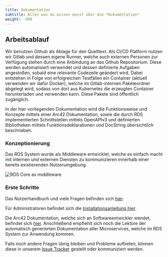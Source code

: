 ```yaml
---
title: Dokumentation
subtitle: Alles was du wissen musst über die *Dokumentation*
weight: -999
---
```


## Arbeitsablauf

Wir benutzen Github als Ablage für den Quelltext. Als CI/CD Platform nutzen wir Gitlab und dessen eigene Runner, welche auch externen Personen zur Verfügung stehen durch eine Anbindung an das Github Repositorium.
Diese werden automatisiert verwendet und dessen definierte Aufgaben angestoßen, sobald eine relevante Codezeile geändert wird. Dabei entstehen in Folge von erfolgreichen Testfällen ein Container (aktuell verwenden wir dafür Docker), welche im Gitlab-internen Paketeordner abgelegt wird, sodass von dort aus Kubernetes die erzeugten Container herunterladen und verwenden kann. Diese Pakete sind öffentlich zugänglich.

In der hier vorliegenden Dokumentation wird die Funktionsweise und Konzepte mittels einer Arc42 Dokumentation, sowie die durch RDS implementierten Schnittstellen mittels OpenAPIv3 und definierten Bibliotheken mittels Funktionsdeklarationen und DocString übersichtlich beschrieben.

### Konzeptionierung

Das RDS System wurde als Middleware entwicklet, welche es einfach macht mit internen und externen Diensten zu kommunizieren innerhalb einer bereits existierenden Nutzerumgebung.

![RDS Core as middleware](/images/rds-overview-middleware.png)

### Erste Schritte

Das Nutzerhandbuch und viele Fragen befinden sich [hier](/de/doc/manual/faq/).

Für Administratoren befindet sich die [Installationsanleitung hier](/de/doc/getting-started/k8s/).

Die Arc42 Dokumentation, welche sich an Softwareentwickler wendet, befindet sich [hier](/de/doc/arc42/indroduction/). Anschließend empfiehlt sich noch die Lektüre der automatisch generierten Dokumentation aller Microservices, welche im RDS System zur Anwendung kommen.

Falls noch andere Fragen übrig bleiben und Probleme auftreten, können diese in unserem [Issue Tracker](https://github.com/Sciebo-RDS/Sciebo-RDS/issues) gestellt oder kommuniziert werden.